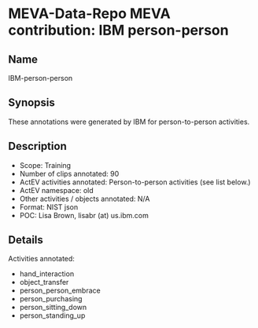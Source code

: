 # MEVA-Data-Repo MEVA contribution: IBM person-person

## Name

IBM-person-person

## Synopsis

These annotations were generated by IBM for person-to-person activities.

## Description

* Scope: Training
* Number of clips annotated: 90
* ActEV activities annotated: Person-to-person activities (see list below.)
* ActEV namespace: old
* Other activities / objects annotated: N/A
* Format: NIST json
* POC: Lisa Brown, lisabr (at) us.ibm.com

## Details

Activities annotated:

* hand_interaction
* object_transfer
* person_person_embrace
* person_purchasing
* person_sitting_down
* person_standing_up


